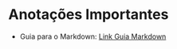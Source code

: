 # Anotações Importantes

- Guia para o Markdown: [Link Guia Markdown](https://www.markdownguide.org/)
